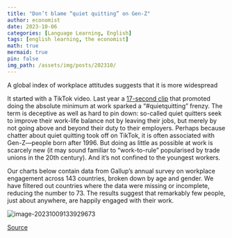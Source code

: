 ```yaml
---
title: "Don’t blame “quiet quitting” on Gen-Z"
author: economist
date: 2023-10-06
categories: [Language Learning, English]
tags: [english learning, the economist]
math: true
mermaid: true
pin: false
img_path: /assets/img/posts/202310/
---
```



A global index of workplace attitudes suggests that it is more widespread

It started with a TikTok video. Last year a [17-second clip](https://www.economist.com/business/2022/09/08/why-the-fuss-over-quiet-quitting) that promoted doing the absolute minimum at work sparked a “#quietquitting” frenzy. The term is deceptive as well as hard to pin down: so-called quiet quitters seek to improve their work-life balance not by leaving their jobs, but merely by not going above and beyond their duty to their employers. Perhaps because chatter about quiet quitting took off on TikTok, it is often associated with Gen-Z—people born after 1996. But doing as little as possible at work is scarcely new (it may sound familiar to “work-to-rule” popularised by trade unions in the 20th century). And it’s not confined to the youngest workers.

Our charts below contain data from Gallup’s annual survey on workplace engagement across 143 countries, broken down by age and gender. We have filtered out countries where the data were missing or incomplete, reducing the number to 73. The results suggest that remarkably few people, just about anywhere, are happily engaged with their work.

![image-20231009133929673](image-20231009133929673.png)

[Source](https://www.economist.com/graphic-detail/2023/10/06/dont-blame-quiet-quitting-on-gen-z)



